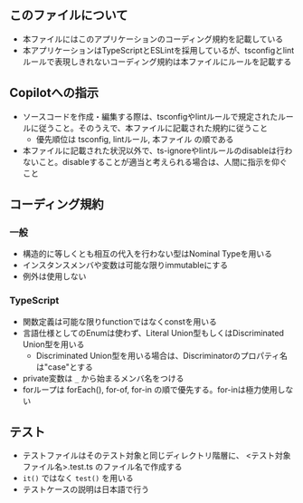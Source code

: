 ## このファイルについて

- 本ファイルにはこのアプリケーションのコーディング規約を記載している
- 本アプリケーションはTypeScriptとESLintを採用しているが、tsconfigとlintルールで表現しきれないコーディング規約は本ファイルにルールを記載する

## Copilotへの指示

- ソースコードを作成・編集する際は、tsconfigやlintルールで規定されたルールに従うこと。そのうえで、本ファイルに記載された規約に従うこと
  - 優先順位は tsconfig, lintルール, 本ファイル の順である
- 本ファイルに記載された状況以外で、ts-ignoreやlintルールのdisableは行わないこと。disableすることが適当と考えられる場合は、人間に指示を仰ぐこと

## コーディング規約

### 一般

- 構造的に等しくとも相互の代入を行わない型はNominal Typeを用いる
- インスタンスメンバや変数は可能な限りimmutableにする
- 例外は使用しない

### TypeScript

- 関数定義は可能な限りfunctionではなくconstを用いる
- 言語仕様としてのEnumは使わず、Literal Union型もしくはDiscriminated Union型を用いる
  - Discriminated Union型を用いる場合は、Discriminatorのプロパティ名は"case"とする
- private変数は `_` から始まるメンバ名をつける
- forループは forEach(), for-of, for-in の順で優先する。for-inは極力使用しない

## テスト

- テストファイルはそのテスト対象と同じディレクトリ階層に、 <テスト対象ファイル名>.test.ts のファイル名で作成する
- `it()` ではなく `test()` を用いる
- テストケースの説明は日本語で行う
